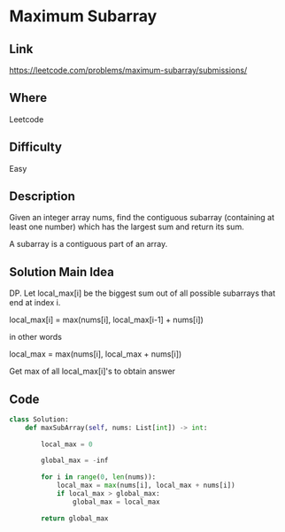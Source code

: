 # Maximum Subarray

## Link

https://leetcode.com/problems/maximum-subarray/submissions/

## Where

Leetcode

## Difficulty

Easy

## Description

Given an integer array nums, find the contiguous subarray (containing at least one number) which has the largest sum and return its sum.

A subarray is a contiguous part of an array.

## Solution Main Idea

DP. Let local_max[i] be the biggest sum out of all possible subarrays that end at index i.

local_max[i] = max(nums[i], local_max[i-1] + nums[i])

in other words

local_max = max(nums[i], local_max + nums[i])

Get max of all local_max[i]'s to obtain answer


## Code

```python
class Solution:
    def maxSubArray(self, nums: List[int]) -> int:
        
        local_max = 0
        
        global_max = -inf
        
        for i in range(0, len(nums)):
            local_max = max(nums[i], local_max + nums[i])
            if local_max > global_max:
                global_max = local_max
        
        return global_max
```
